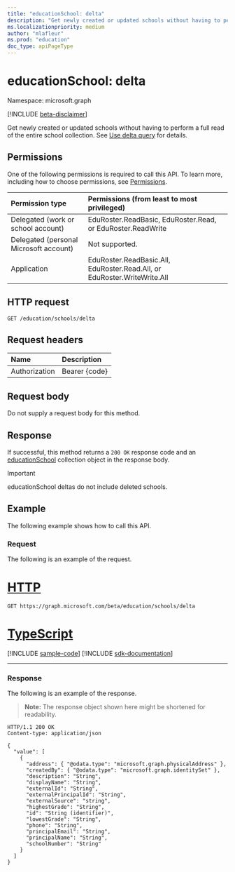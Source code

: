 ```yaml
---
title: "educationSchool: delta"
description: "Get newly created or updated schools without having to perform a full read of the entire school collection."
ms.localizationpriority: medium
author: "mlafleur"
ms.prod: "education"
doc_type: apiPageType
---
```


# educationSchool: delta

Namespace: microsoft.graph

[!INCLUDE [beta-disclaimer](../../includes/beta-disclaimer.md)]

Get newly created or updated schools without having to perform a full read of the entire school collection. See [Use delta query](/graph/delta-query-overview) for details.

## Permissions

One of the following permissions is required to call this API. To learn more, including how to choose permissions, see [Permissions](/graph/permissions-reference).

| Permission type                        | Permissions (from least to most privileged)                              |
| :------------------------------------- | :----------------------------------------------------------------------- |
| Delegated (work or school account)     | EduRoster.ReadBasic, EduRoster.Read, or EduRoster.ReadWrite              |
| Delegated (personal Microsoft account) | Not supported.                                                           |
| Application                            | EduRoster.ReadBasic.All, EduRoster.Read.All, or EduRoster.WriteWrite.All |

## HTTP request

<!-- { "blockType": "ignored" } -->

```http
GET /education/schools/delta
```

## Request headers

| Name          | Description   |
| :------------ | :------------ |
| Authorization | Bearer {code} |

## Request body

Do not supply a request body for this method.

## Response

If successful, this method returns a `200 OK` response code and an [educationSchool](../resources/educationschool.md) collection object in the response body.

> [!IMPORTANT]
> educationSchool deltas do not include deleted schools.

## Example

The following example shows how to call this API.

### Request

The following is an example of the request.


# [HTTP](#tab/http)
<!-- {
  "blockType": "request",
  "name": "educationschool_delta"
}-->

```msgraph-interactive
GET https://graph.microsoft.com/beta/education/schools/delta
```

# [TypeScript](#tab/typescript)
[!INCLUDE [sample-code](../includes/snippets/typescript/educationschool-delta-typescript-snippets.md)]
[!INCLUDE [sdk-documentation](../includes/snippets/snippets-sdk-documentation-link.md)]

---

### Response

The following is an example of the response.

> **Note:** The response object shown here might be shortened for readability.

<!-- {
  "blockType": "response",
  "truncated": true,
  "@odata.type": "microsoft.graph.educationSchool",
  "isCollection": true
} -->

```http
HTTP/1.1 200 OK
Content-type: application/json

{
  "value": [
    {
      "address": { "@odata.type": "microsoft.graph.physicalAddress" },
      "createdBy": { "@odata.type": "microsoft.graph.identitySet" },
      "description": "String",
      "displayName": "String",
      "externalId": "String",
      "externalPrincipalId": "String",
      "externalSource": "string",
      "highestGrade": "String",
      "id": "String (identifier)",
      "lowestGrade": "String",
      "phone": "String",
      "principalEmail": "String",
      "principalName": "String",
      "schoolNumber": "String"
    }
  ]
}
```

<!-- uuid: 8fcb5dbc-d5aa-4681-8e31-b001d5168d79
2015-10-25 14:57:30 UTC -->
<!-- {
  "type": "#page.annotation",
  "description": "educationSchool: delta",
  "keywords": "",
  "section": "documentation",
  "tocPath": ""
}-->


